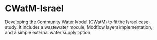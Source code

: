 # CWatM-Israel
 Developing the Community Water Model (CWatM) to fit the Israel case-study. It includes a wastewater module, Modflow layers implementation, and a simple external water supply option

